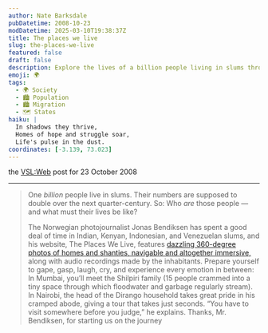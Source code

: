 ```yaml
---
author: Nate Barksdale
pubDatetime: 2008-10-23
modDatetime: 2025-03-10T19:38:37Z
title: The places we live
slug: the-places-we-live
featured: false
draft: false
description: Explore the lives of a billion people living in slums through immersive photography and personal stories.
emoji: 🌍
tags:
  - 🌍 Society
  - 🏙️ Population
  - 🏙️ Migration
  - 🗺️ States
haiku: |
  In shadows they thrive,  
  Homes of hope and struggle soar,  
  Life's pulse in the dust.
coordinates: [-3.139, 73.023]
---
```


the [VSL:Web](http://web.archive.org/web/20111017185433/http://www.veryshortlist.com/web/daily.cfm/review/712/Photograph/the-places-we-live/?tp) post for 23 October 2008

---

> One _billion_ people live in slums. Their numbers are supposed to double over the next quarter-century. So: Who _are_ those people — and what must their lives be like?
>
> The Norwegian photojournalist Jonas Bendiksen has spent a good deal of time in Indian, Kenyan, Indonesian, and Venezuelan slums, and his website, The Places We Live, features [dazzling 360-degree photos of homes and shanties, navigable and altogether immersive,](http://web.archive.org/web/20200605113749/http://www.theplaceswelive.com/) along with audio recordings made by the inhabitants. Prepare yourself to gape, gasp, laugh, cry, and experience every emotion in between: In Mumbai, you’ll meet the Shilpiri family (15 people crammed into a tiny space through which floodwater and garbage regularly stream). In Nairobi, the head of the Dirango household takes great pride in his cramped abode, giving a tour that takes just seconds. “You have to visit somewhere before you judge,” he explains. Thanks, Mr. Bendiksen, for starting us on the journey

